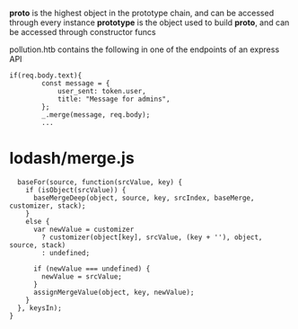 **__proto__** is the highest object in the prototype chain, and can be accessed through every instance
**prototype** is the object used to build __proto__, and can be accessed through constructor funcs

pollution.htb contains the following in one of the endpoints of an express API
```
if(req.body.text){
        const message = {
            user_sent: token.user,
            title: "Message for admins",
        };
        _.merge(message, req.body);
        ... 
```
# lodash/merge.js
```
  baseFor(source, function(srcValue, key) {
    if (isObject(srcValue)) {
      baseMergeDeep(object, source, key, srcIndex, baseMerge, customizer, stack);
    }
    else {
      var newValue = customizer
        ? customizer(object[key], srcValue, (key + ''), object, source, stack)
        : undefined;

      if (newValue === undefined) {
        newValue = srcValue;
      }
      assignMergeValue(object, key, newValue);
    }
  }, keysIn);
}
```
